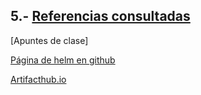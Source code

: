 ## 5.- [Referencias consultadas](https://github.com/mikkgh/helm/blob/main/5.md)

[Apuntes de clase]

[Página de helm en github](https://github.com/helm)

[Artifacthub.io](https://artifacthub.io/)
